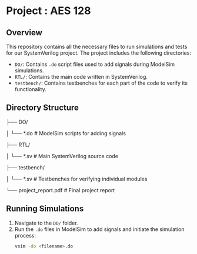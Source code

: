 # Project : AES 128

## Overview

This repository contains all the necessary files to run simulations and tests for our SystemVerilog project. The project includes the following directories:

- `DO/`: Contains `.do` script files used to add signals during ModelSim simulations.
- `RTL/`: Contains the main code written in SystemVerilog.
- `testbench/`: Contains testbenches for each part of the code to verify its functionality.

## Directory Structure

├── DO/

│   └── *.do      # ModelSim scripts for adding signals

├── RTL/

│   └── *.sv      # Main SystemVerilog source code

├── testbench/

│   └── *.sv      # Testbenches for verifying individual modules

└──  project_report.pdf   # Final project report


## Running Simulations

1. Navigate to the `DO/` folder.
2. Run the `.do` files in ModelSim to add signals and initiate the simulation process:
   ```bash
   vsim -do <filename>.do

